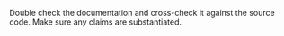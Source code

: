 Double check the documentation and cross-check it against the source code. Make sure any claims are substantiated.